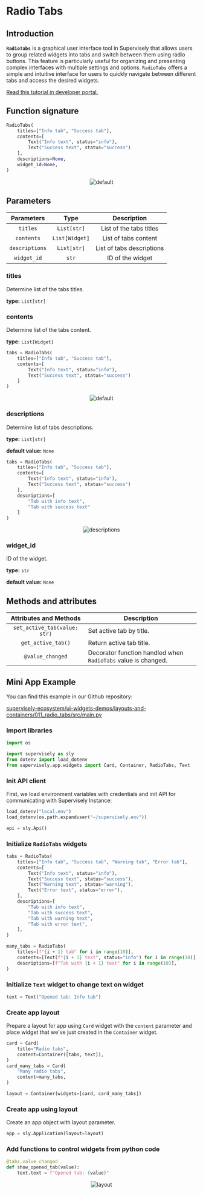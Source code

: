 # Radio Tabs

## Introduction

**`RadioTabs`** is a graphical user interface tool in Supervisely that allows users to group related widgets into tabs and switch between them using radio buttons. This feature is particularly useful for organizing and presenting complex interfaces with multiple settings and options. `RadioTabs` offers a simple and intuitive interface for users to quickly navigate between different tabs and access the desired widgets.

[Read this tutorial in developer portal.](https://developer.supervisely.com/app-development/widgets/layouts-and-containers/radiotabs)

## Function signature

```python
RadioTabs(
    titles=["Info tab", "Success tab"],
    contents=[
        Text("Info text", status="info"),
        Text("Success text", status="success")
    ],
    descriptions=None,
    widget_id=None,
)
```

<p align="center">
  <img src="https://user-images.githubusercontent.com/120389559/222171253-af777d91-7c48-4990-b807-9238e2968662.gif" alt="default" />
</p>

## Parameters

|   Parameters   |      Type      |        Description        |
| :------------: | :------------: | :-----------------------: |
|    `titles`    |  `List[str]`   |  List of the tabs titles  |
|   `contents`   | `List[Widget]` |   List of tabs content    |
| `descriptions` |  `List[str]`   | List of tabs descriptions |
|  `widget_id`   |     `str`      |     ID of the widget      |

### titles

Determine list of the tabs titles.

**type:** `List[str]`

### contents

Determine list of the tabs content.

**type:** `List[Widget]`

```python
tabs = RadioTabs(
    titles=["Info tab", "Success tab"],
    contents=[
        Text("Info text", status="info"),
        Text("Success text", status="success")
    ]
)
```

<p align="center">
  <img src="https://user-images.githubusercontent.com/120389559/222171253-af777d91-7c48-4990-b807-9238e2968662.gif" alt="default" />
</p>

### descriptions

Determine list of tabs descriptions.

**type:** `List[str]`

**default value:** `None`

```python
tabs = RadioTabs(
    titles=["Info tab", "Success tab"],
    contents=[
        Text("Info text", status="info"),
        Text("Success text", status="success")
    ],
    descriptions=[
        "Tab with info text",
        "Tab with success text"
    ]
)
```

<p align="center">
  <img src="https://user-images.githubusercontent.com/120389559/222174503-b99916b1-06e8-4845-a2dc-6abef1d1cb1e.gif" alt="descriptions" />
</p>

### widget_id

ID of the widget.

**type:** `str`

**default value:** `None`

## Methods and attributes

|    Attributes and Methods    | Description                                                   |
| :--------------------------: | ------------------------------------------------------------- |
| `set_active_tab(value: str)` | Set active tab by title.                                      |
|      `get_active_tab()`      | Return active tab title.                                      |
|       `@value_changed`       | Decorator function handled when `RadioTabs` value is changed. |

## Mini App Example

You can find this example in our Github repository:

[supervisely-ecosystem/ui-widgets-demos/layouts-and-containers/011_radio_tabs/src/main.py](https://github.com/supervisely-ecosystem/ui-widgets-demos/blob/master/layouts-and-containers/011_radio_tabs/src/main.py)

### Import libraries

```python
import os

import supervisely as sly
from dotenv import load_dotenv
from supervisely.app.widgets import Card, Container, RadioTabs, Text
```

### Init API client

First, we load environment variables with credentials and init API for communicating with Supervisely Instance:

```python
load_dotenv("local.env")
load_dotenv(os.path.expanduser("~/supervisely.env"))

api = sly.Api()
```

### Initialize `RadioTabs` widgets

```python
tabs = RadioTabs(
    titles=["Info tab", "Success tab", "Warning tab", "Error tab"],
    contents=[
        Text("Info text", status="info"),
        Text("Success text", status="success"),
        Text("Warning text", status="warning"),
        Text("Error text", status="error"),
    ],
    descriptions=[
        "Tab with info text",
        "Tab with success text",
        "Tab with warning text",
        "Tab with error text",
    ],
)

many_tabs = RadioTabs(
    titles=[f"{i + 1} tab" for i in range(10)],
    contents=[Text(f"{i + 1} text", status="info") for i in range(10)],
    descriptions=[f"Tab with {i + 1} text" for i in range(10)],
)
```

### Initialize `Text` widget to change text on widget

```python
text = Text("Opened tab: Info tab")
```

### Create app layout

Prepare a layout for app using `Card` widget with the `content` parameter and place widget that we've just created in the `Container` widget.

```python
card = Card(
    title="Radio tabs",
    content=Container([tabs, text]),
)
card_many_tabs = Card(
    "Many radio tabs",
    content=many_tabs,
)

layout = Container(widgets=[card, card_many_tabs])
```

### Create app using layout

Create an app object with layout parameter.

```python
app = sly.Application(layout=layout)
```

### Add functions to control widgets from python code

```python
@tabs.value_changed
def show_opened_tab(value):
    text.text = f"Opened tab: {value}"
```

<p align="center">
  <img src="https://user-images.githubusercontent.com/120389559/222177913-2c4d26de-f555-4747-8fed-ee8807f7d6ce.gif" alt="layout" />
</p>
